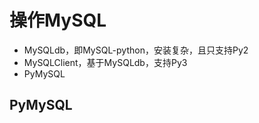 # 操作MySQL

- MySQLdb，即MySQL-python，安装复杂，且只支持Py2
- MySQLClient，基于MySQLdb，支持Py3
- PyMySQL

## PyMySQL
